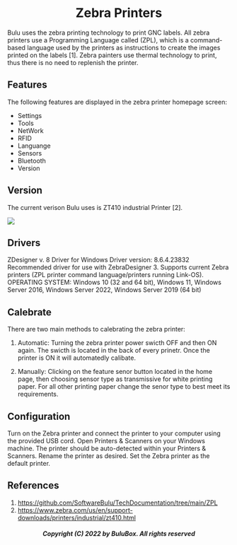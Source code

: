  <h1 align="center">Zebra Printers</h1>

Bulu uses the zebra printing technology to print GNC labels. All zebra printers use a Programming Language called (ZPL), which is a command-based language used by the printers as instructions to create the images printed on the labels [1]. Zebra painters use thermal technology to print, thus there is no need to replenish the printer.

## Features
The following features are displayed in the zebra printer homepage screen:
 <ul>
  <li>Settings</li>
  <li>Tools</li>
  <li>NetWork</li>
  <li>RFID</li>
  <li>Languange</li>
  <li>Sensors</li>
  <li>Bluetooth</li>
  <li>Version</li>
</ul>

## Version

The current verison Bulu uses is ZT410 industrial Printer [2].

![](https://github.com/SoftwareBulu/TechDocumentation/blob/main/ZPL/Images/ZT410_Industrial_Printer.png)

## Drivers
ZDesigner v. 8 Driver for Windows
Driver version: 8.6.4.23832
Recommended driver for use with ZebraDesigner 3.
Supports current Zebra printers (ZPL printer command language/printers running Link-OS).
OPERATING SYSTEM: Windows 10 (32 and 64 bit), Windows 11, Windows Server 2016, Windows Server 2022, Windows Server 2019 (64 bit)

## Calebrate
There are two main methods to calebrating the zebra printer:

1. Automatic: Turning the zebra printer power swicth OFF and then ON again. The swicth is located in the back of every prinetr. Once the printer is ON it will automatedly calibate.

2. Manually: Clicking on the feature senor button located in the home page, then choosing sensor type as transmissive for white printing paper. For all other printing paper change the senor type to best meet its requirements.

## Configuration
Turn on the Zebra printer and connect the printer to your computer using the provided USB cord. Open Printers & Scanners on your Windows machine. The printer should be auto-detected within your Printers & Scanners. Rename the printer as desired. Set the Zebra printer as the default printer.

## References
1. https://github.com/SoftwareBulu/TechDocumentation/tree/main/ZPL
2. https://www.zebra.com/us/en/support-downloads/printers/industrial/zt410.html

<h5 align="center">Copyright (C) 2022 by BuluBox. All rights reserved</h5>


